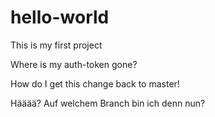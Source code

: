 # hello-world
This is my first project

Where is my auth-token gone?

How do I get this change back to master!

Hääää? Auf welchem Branch bin ich denn nun?



